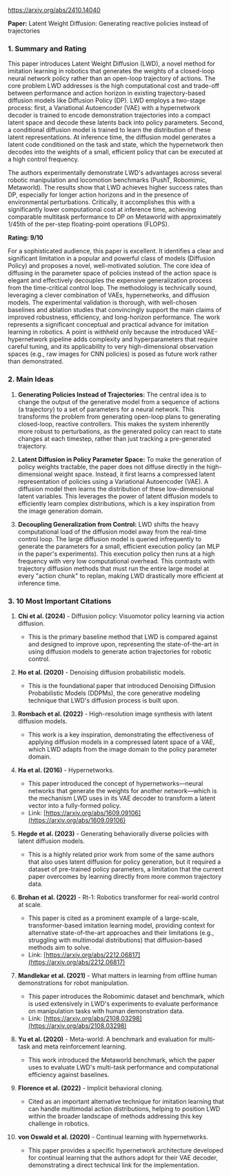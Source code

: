 https://arxiv.org/abs/2410.14040

**Paper:** Latent Weight Diffusion: Generating reactive policies instead of trajectories

### 1. Summary and Rating

This paper introduces Latent Weight Diffusion (LWD), a novel method for imitation learning in robotics that generates the weights of a closed-loop neural network policy rather than an open-loop trajectory of actions. The core problem LWD addresses is the high computational cost and trade-off between performance and action horizon in existing trajectory-based diffusion models like Diffusion Policy (DP). LWD employs a two-stage process: first, a Variational Autoencoder (VAE) with a hypernetwork decoder is trained to encode demonstration trajectories into a compact latent space and decode these latents back into policy parameters. Second, a conditional diffusion model is trained to learn the distribution of these latent representations. At inference time, the diffusion model generates a latent code conditioned on the task and state, which the hypernetwork then decodes into the weights of a small, efficient policy that can be executed at a high control frequency.

The authors experimentally demonstrate LWD's advantages across several robotic manipulation and locomotion benchmarks (PushT, Robomimic, Metaworld). The results show that LWD achieves higher success rates than DP, especially for longer action horizons and in the presence of environmental perturbations. Critically, it accomplishes this with a significantly lower computational cost at inference time, achieving comparable multitask performance to DP on Metaworld with approximately 1/45th of the per-step floating-point operations (FLOPS).

**Rating: 9/10**

For a sophisticated audience, this paper is excellent. It identifies a clear and significant limitation in a popular and powerful class of models (Diffusion Policy) and proposes a novel, well-motivated solution. The core idea of diffusing in the parameter space of policies instead of the action space is elegant and effectively decouples the expensive generalization process from the time-critical control loop. The methodology is technically sound, leveraging a clever combination of VAEs, hypernetworks, and diffusion models. The experimental validation is thorough, with well-chosen baselines and ablation studies that convincingly support the main claims of improved robustness, efficiency, and long-horizon performance. The work represents a significant conceptual and practical advance for imitation learning in robotics. A point is withheld only because the introduced VAE-hypernetwork pipeline adds complexity and hyperparameters that require careful tuning, and its applicability to very high-dimensional observation spaces (e.g., raw images for CNN policies) is posed as future work rather than demonstrated.

### 2. Main Ideas

1.  **Generating Policies Instead of Trajectories:** The central idea is to change the output of the generative model from a sequence of actions (a trajectory) to a set of parameters for a neural network. This transforms the problem from generating open-loop plans to generating closed-loop, reactive controllers. This makes the system inherently more robust to perturbations, as the generated policy can react to state changes at each timestep, rather than just tracking a pre-generated trajectory.

2.  **Latent Diffusion in Policy Parameter Space:** To make the generation of policy weights tractable, the paper does not diffuse directly in the high-dimensional weight space. Instead, it first learns a compressed latent representation of policies using a Variational Autoencoder (VAE). A diffusion model then learns the distribution of these low-dimensional latent variables. This leverages the power of latent diffusion models to efficiently learn complex distributions, which is a key inspiration from the image generation domain.

3.  **Decoupling Generalization from Control:** LWD shifts the heavy computational load of the diffusion model away from the real-time control loop. The large diffusion model is queried infrequently to generate the parameters for a small, efficient execution policy (an MLP in the paper's experiments). This execution policy then runs at a high frequency with very low computational overhead. This contrasts with trajectory diffusion methods that must run the entire large model at every "action chunk" to replan, making LWD drastically more efficient at inference time.

### 3. 10 Most Important Citations

1.  **Chi et al. (2024)** - Diffusion policy: Visuomotor policy learning via action diffusion.
    *   This is the primary baseline method that LWD is compared against and designed to improve upon, representing the state-of-the-art in using diffusion models to generate action trajectories for robotic control.

2.  **Ho et al. (2020)** - Denoising diffusion probabilistic models.
    *   This is the foundational paper that introduced Denoising Diffusion Probabilistic Models (DDPMs), the core generative modeling technique that LWD's diffusion process is built upon.

3.  **Rombach et al. (2022)** - High-resolution image synthesis with latent diffusion models.
    *   This work is a key inspiration, demonstrating the effectiveness of applying diffusion models in a compressed latent space of a VAE, which LWD adapts from the image domain to the policy parameter domain.

4.  **Ha et al. (2016)** - Hypernetworks.
    *   This paper introduced the concept of hypernetworks—neural networks that generate the weights for another network—which is the mechanism LWD uses in its VAE decoder to transform a latent vector into a fully-formed policy.
    *   Link: [https://arxiv.org/abs/1609.09106](https://arxiv.org/abs/1609.09106)

5.  **Hegde et al. (2023)** - Generating behaviorally diverse policies with latent diffusion models.
    *   This is a highly related prior work from some of the same authors that also uses latent diffusion for policy generation, but it required a dataset of pre-trained policy parameters, a limitation that the current paper overcomes by learning directly from more common trajectory data.

6.  **Brohan et al. (2022)** - Rt-1: Robotics transformer for real-world control at scale.
    *   This paper is cited as a prominent example of a large-scale, transformer-based imitation learning model, providing context for alternative state-of-the-art approaches and their limitations (e.g., struggling with multimodal distributions) that diffusion-based methods aim to solve.
    *   Link: [https://arxiv.org/abs/2212.06817](https://arxiv.org/abs/2212.06817)

7.  **Mandlekar et al. (2021)** - What matters in learning from offline human demonstrations for robot manipulation.
    *   This paper introduces the Robomimic dataset and benchmark, which is used extensively in LWD's experiments to evaluate performance on manipulation tasks with human demonstration data.
    *   Link: [https://arxiv.org/abs/2108.03298](https://arxiv.org/abs/2108.03298)

8.  **Yu et al. (2020)** - Meta-world: A benchmark and evaluation for multi-task and meta reinforcement learning.
    *   This work introduced the Metaworld benchmark, which the paper uses to evaluate LWD's multi-task performance and computational efficiency against baselines.

9.  **Florence et al. (2022)** - Implicit behavioral cloning.
    *   Cited as an important alternative technique for imitation learning that can handle multimodal action distributions, helping to position LWD within the broader landscape of methods addressing this key challenge in robotics.

10. **von Oswald et al. (2020)** - Continual learning with hypernetworks.
    *   This paper provides a specific hypernetwork architecture developed for continual learning that the authors adopt for their VAE decoder, demonstrating a direct technical link for the implementation.
